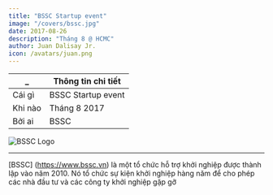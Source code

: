 ```yaml
---
title: "BSSC Startup event"
image: "/covers/bssc.jpg"
date: 2017-08-26
description: "Tháng 8 @ HCMC"
author: Juan Dalisay Jr.
icon: /avatars/juan.png
---
```



_ | Thông tin chi tiết
--- | ---
Cái gì | BSSC Startup event
Khi nào | Tháng 8 2017
Bởi ai | BSSC


![BSSC Logo](/covers/bssc.jpg)

---

[BSSC] (https://www.bssc.vn) là một tổ chức hỗ trợ khởi nghiệp được thành lập vào năm 2010. Nó tổ chức sự kiện khởi nghiệp hàng năm để cho phép các nhà đầu tư và các công ty khởi nghiệp gặp gỡ

<!-- 
[BSSC](https://www.bssc.vn) is an entrepreneurship support organization established in 2010. It holds its annual startup event to allow investors and startups to meet. 
 -->